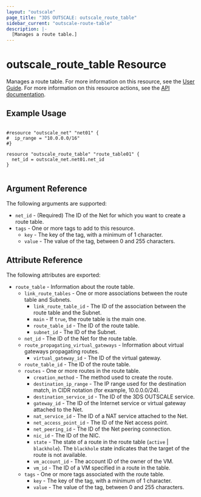 ```yaml
---
layout: "outscale"
page_title: "3DS OUTSCALE: outscale_route_table"
sidebar_current: "outscale-route-table"
description: |-
  [Manages a route table.]
---
```


# outscale_route_table Resource

Manages a route table.
For more information on this resource, see the [User Guide](https://wiki.outscale.net/display/EN/About+Route+Tables).
For more information on this resource actions, see the [API documentation](https://docs.outscale.com/api#3ds-outscale-api-routetable).

## Example Usage

```hcl

#resource "outscale_net" "net01" {
#  ip_range = "10.0.0.0/16"
#}

resource "outscale_route_table" "route_table01" {
  net_id = outscale_net.net01.net_id
}


```

## Argument Reference

The following arguments are supported:

* `net_id` - (Required) The ID of the Net for which you want to create a route table.
* `tags` - One or more tags to add to this resource.
    * `key` - The key of the tag, with a minimum of 1 character.
    * `value` - The value of the tag, between 0 and 255 characters.
    
## Attribute Reference

The following attributes are exported:

* `route_table` - Information about the route table.
  * `link_route_tables` - One or more associations between the route table and Subnets.
    * `link_route_table_id` - The ID of the association between the route table and the Subnet.
    * `main` - If `true`, the route table is the main one.
    * `route_table_id` - The ID of the route table.
    * `subnet_id` - The ID of the Subnet.
  * `net_id` - The ID of the Net for the route table.
  * `route_propagating_virtual_gateways` - Information about virtual gateways propagating routes.
    * `virtual_gateway_id` - The ID of the virtual gateway.
  * `route_table_id` - The ID of the route table.
  * `routes` - One or more routes in the route table.
    * `creation_method` - The method used to create the route.
    * `destination_ip_range` - The IP range used for the destination match, in CIDR notation (for example, 10.0.0.0/24).
    * `destination_service_id` - The ID of the 3DS OUTSCALE service.
    * `gateway_id` - The ID of the Internet service or virtual gateway attached to the Net.
    * `nat_service_id` - The ID of a NAT service attached to the Net.
    * `net_access_point_id` - The ID of the Net access point.
    * `net_peering_id` - The ID of the Net peering connection.
    * `nic_id` - The ID of the NIC.
    * `state` - The state of a route in the route table (`active` \| `blackhole`). The `blackhole` state indicates that the target of the route is not available.
    * `vm_account_id` - The account ID of the owner of the VM.
    * `vm_id` - The ID of a VM specified in a route in the table.
  * `tags` - One or more tags associated with the route table.
    * `key` - The key of the tag, with a minimum of 1 character.
    * `value` - The value of the tag, between 0 and 255 characters.
